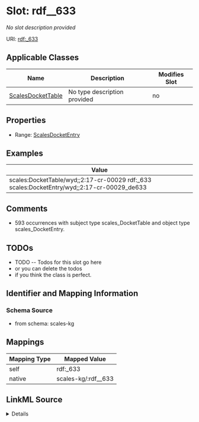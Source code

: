

# Slot: rdf__633


_No slot description provided_





URI: [rdf:_633](http://www.w3.org/1999/02/22-rdf-syntax-ns#_633)



<!-- no inheritance hierarchy -->





## Applicable Classes

| Name | Description | Modifies Slot |
| --- | --- | --- |
| [ScalesDocketTable](../classes/ScalesDocketTable.md) | No type description provided |  no  |







## Properties

* Range: [ScalesDocketEntry](../classes/ScalesDocketEntry.md)






## Examples

| Value |
| --- |
| scales:DocketTable/wyd;;2:17-cr-00029 rdf:_633 scales:DocketEntry/wyd;;2:17-cr-00029_de633 |

## Comments

* 593 occurrences with subject type scales_DocketTable and object type scales_DocketEntry.

## TODOs

* TODO -- Todos for this slot go here
* or you can delete the todos
* if you think the class is perfect.

## Identifier and Mapping Information







### Schema Source


* from schema: scales-kg




## Mappings

| Mapping Type | Mapped Value |
| ---  | ---  |
| self | rdf:_633 |
| native | scales-kg/:rdf__633 |




## LinkML Source

<details>
```yaml
name: rdf__633
description: No slot description provided
todos:
- TODO -- Todos for this slot go here
- or you can delete the todos
- if you think the class is perfect.
comments:
- 593 occurrences with subject type scales_DocketTable and object type scales_DocketEntry.
examples:
- value: scales:DocketTable/wyd;;2:17-cr-00029 rdf:_633 scales:DocketEntry/wyd;;2:17-cr-00029_de633
from_schema: scales-kg
rank: 1000
slot_uri: rdf:_633
alias: rdf__633
domain_of:
- scales_DocketTable
range: scales_DocketEntry

```
</details>